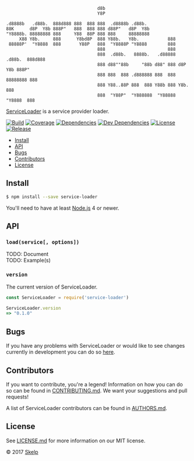                                        d8b
                                       Y8P
    
    .d8888b   .d88b.  888d888 888  888 888  .d8888b .d88b.
    88K      d8P  Y8b 888P"   888  888 888 d88P"   d8P  Y8b
    "Y8888b. 88888888 888     Y88  88P 888 888     88888888
         X88 Y8b.     888      Y8bd8P  888 Y88b.   Y8b.           888
     88888P'  "Y8888  888       Y88P   888  "Y8888P "Y8888        888
                                       888                        888
                                       888  .d88b.   8888b.   .d88888  .d88b.  888d888
                                       888 d88""88b     "88b d88" 888 d8P  Y8b 888P"
                                       888 888  888 .d888888 888  888 88888888 888
                                       888 Y88..88P 888  888 Y88b 888 Y8b.     888
                                       888  "Y88P"  "Y888888  "Y88888  "Y8888  888

[ServiceLoader](https://github.com/Skelp/node-service-loader) is a service provider loader.

[![Build](https://img.shields.io/travis/Skelp/node-service-loader/develop.svg?style=flat-square)](https://travis-ci.org/Skelp/node-service-loader)
[![Coverage](https://img.shields.io/coveralls/Skelp/node-service-loader/develop.svg?style=flat-square)](https://coveralls.io/github/Skelp/node-service-loader)
[![Dependencies](https://img.shields.io/david/Skelp/node-service-loader.svg?style=flat-square)](https://david-dm.org/Skelp/node-service-loader)
[![Dev Dependencies](https://img.shields.io/david/dev/Skelp/node-service-loader.svg?style=flat-square)](https://david-dm.org/Skelp/node-service-loader#info=devDependencies)
[![License](https://img.shields.io/npm/l/service-loader.svg?style=flat-square)](https://github.com/Skelp/node-service-loader/blob/master/LICENSE.md)
[![Release](https://img.shields.io/npm/v/service-loader.svg?style=flat-square)](https://www.npmjs.com/package/service-loader)

* [Install](#install)
* [API](#api)
* [Bugs](#bugs)
* [Contributors](#contributors)
* [License](#license)

## Install

``` bash
$ npm install --save service-loader
```

You'll need to have at least [Node.js](https://nodejs.org) 4 or newer.

## API

### `load(service[, options])`

TODO: Document  
TODO: Example(s)

### `version`

The current version of ServiceLoader.

``` javascript
const ServiceLoader = require('service-loader')

ServiceLoader.version
=> "0.1.0"
```

## Bugs

If you have any problems with ServiceLoader or would like to see changes currently in development you can do so
[here](https://github.com/Skelp/node-service-loader/issues).

## Contributors

If you want to contribute, you're a legend! Information on how you can do so can be found in
[CONTRIBUTING.md](https://github.com/Skelp/node-service-loader/blob/master/CONTRIBUTING.md). We want your suggestions
and pull requests!

A list of ServiceLoader contributors can be found in
[AUTHORS.md](https://github.com/Skelp/node-service-loader/blob/master/AUTHORS.md).

## License

See [LICENSE.md](https://github.com/Skelp/node-service-loader/raw/master/LICENSE.md) for more information on our MIT
license.

© 2017 [Skelp](https://skelp.io)
<img align="right" width="16" height="16" src="https://cdn.rawgit.com/Skelp/skelp-branding/master/assets/logo/base/skelp-logo-16x16.png">
